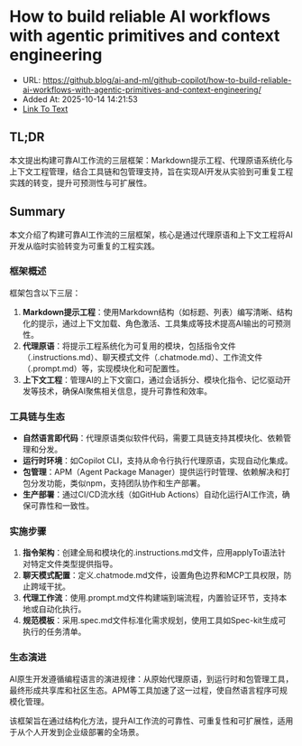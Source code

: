 # How to build reliable AI workflows with agentic primitives and context engineering
- URL: https://github.blog/ai-and-ml/github-copilot/how-to-build-reliable-ai-workflows-with-agentic-primitives-and-context-engineering/
- Added At: 2025-10-14 14:21:53
- [Link To Text](2025-10-14-how-to-build-reliable-ai-workflows-with-agentic-primitives-and-context-engineering_raw.md)

## TL;DR
本文提出构建可靠AI工作流的三层框架：Markdown提示工程、代理原语系统化与上下文工程管理，结合工具链和包管理支持，旨在实现AI开发从实验到可重复工程实践的转变，提升可预测性与可扩展性。

## Summary
本文介绍了构建可靠AI工作流的三层框架，核心是通过代理原语和上下文工程将AI开发从临时实验转变为可重复的工程实践。

### 框架概述
框架包含以下三层：
1. **Markdown提示工程**：使用Markdown结构（如标题、列表）编写清晰、结构化的提示，通过上下文加载、角色激活、工具集成等技术提高AI输出的可预测性。
2. **代理原语**：将提示工程系统化为可复用的模块，包括指令文件（.instructions.md）、聊天模式文件（.chatmode.md）、工作流文件（.prompt.md）等，实现模块化和可配置性。
3. **上下文工程**：管理AI的上下文窗口，通过会话拆分、模块化指令、记忆驱动开发等技术，确保AI聚焦相关信息，提升可靠性和效率。

### 工具链与生态
- **自然语言即代码**：代理原语类似软件代码，需要工具链支持其模块化、依赖管理和分发。
- **运行时环境**：如Copilot CLI，支持从命令行执行代理原语，实现自动化集成。
- **包管理**：APM（Agent Package Manager）提供运行时管理、依赖解决和打包分发功能，类似npm，支持团队协作和生产部署。
- **生产部署**：通过CI/CD流水线（如GitHub Actions）自动化运行AI工作流，确保可靠性和一致性。

### 实施步骤
1. **指令架构**：创建全局和模块化的.instructions.md文件，应用applyTo语法针对特定文件类型提供指导。
2. **聊天模式配置**：定义.chatmode.md文件，设置角色边界和MCP工具权限，防止跨域干扰。
3. **代理工作流**：使用.prompt.md文件构建端到端流程，内置验证环节，支持本地或自动化执行。
4. **规范模板**：采用.spec.md文件标准化需求规划，使用工具如Spec-kit生成可执行的任务清单。

### 生态演进
AI原生开发遵循编程语言的演进规律：从原始代理原语，到运行时和包管理工具，最终形成共享库和社区生态。APM等工具加速了这一过程，使自然语言程序可规模化管理。

该框架旨在通过结构化方法，提升AI工作流的可靠性、可重复性和可扩展性，适用于从个人开发到企业级部署的全场景。
